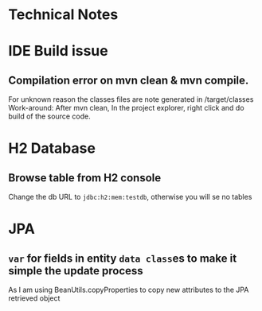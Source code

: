 Technical Notes
===============

# IDE Build issue

## Compilation error on mvn clean & mvn compile.
For unknown reason the classes files are note generated in /target/classes
Work-around: After mvn clean, In the project explorer, right click and do build of the source code. 

# H2 Database

## Browse table from H2 console
Change the db URL to `jdbc:h2:mem:testdb`, otherwise you will se no tables


# JPA

## `var` for fields in entity `data class`es to make it simple the update process
As I am using BeanUtils.copyProperties to copy new attributes to the JPA retrieved object

